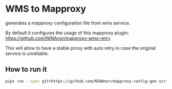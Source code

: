 # WMS to Mapproxy
generates a mapproxy configuration file from wms service.

By default it configures the usage of this mapproxy plugin: https://github.com/NINAnor/mapproxy-wms-retry

This will allow to have a stable proxy with auto retry in case the original service is unreliable.

## How to run it
```bash
pipx run --spec git+https://github.com/NINAnor/mapproxy-config-gen-script.git mapproxy-config-gen https://wms.geonorge.no/skwms1/wms.nib-prosjekter
```
